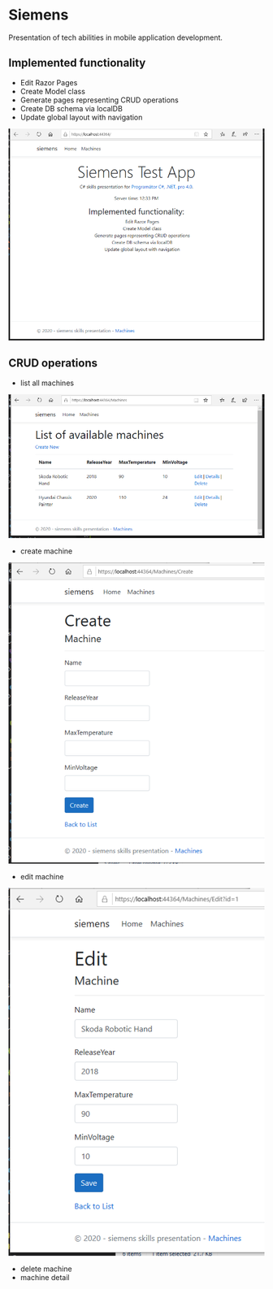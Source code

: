 # Siemens

Presentation of tech abilities in mobile application development.

## Implemented functionality
   
- Edit Razor Pages
- Create Model class
- Generate pages representing CRUD operations
- Create DB schema via localDB
- Update global layout with navigation

![index](assets/app_index.PNG "Index")

## CRUD operations

- list all machines

![machines](\assets\app_machines.PNG "Machines")

- create machine

![create](\assets\app_create.PNG "Create")

- edit machine

![edit](\assets\app_edit.PNG "Edit")

- delete machine
- machine detail

